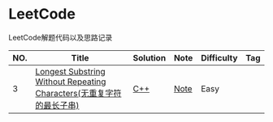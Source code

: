 LeetCode
========

LeetCode解题代码以及思路记录

|NO.|Title|Solution|Note|Difficulty|Tag|
|---|-----|--------|----|----------|---|
|3|[Longest Substring Without Repeating Characters(无重复字符的最长子串)](https://leetcode-cn.com/problems/longest-substring-without-repeating-characters/)|[C++](solution/003.Longest%Substring%Without%Repeating%Characters/main.cpp)|[Note](solution/003.Longest%Substring%Without%Repeating%Characters/README.md)|Easy|